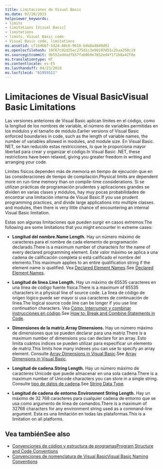 ```yaml
---
title: Limitaciones de Visual Basic
ms.date: 07/20/2015
helpviewer_keywords:
- limits
- limitations [Visual Basic]
- limitations
- limits, Visual Basic code
- Visual Basic code, limitations
ms.assetid: cf1646b7-5d24-48c6-9616-bda8a4849d91
ms.openlocfilehash: 10f67c02d25ec275d1c3e98197d51c25aa250c19
ms.sourcegitcommit: 9b552addadfb57fab0b9e7852ed4f1f1b8a42f8e
ms.translationtype: HT
ms.contentlocale: es-ES
ms.lasthandoff: 04/23/2019
ms.locfileid: "61955511"
---
```

# <a name="visual-basic-limitations"></a><span data-ttu-id="b0d40-102">Limitaciones de Visual Basic</span><span class="sxs-lookup"><span data-stu-id="b0d40-102">Visual Basic Limitations</span></span>
<span data-ttu-id="b0d40-103">Las versiones anteriores de Visual Basic aplican límites en el código, como la longitud de los nombres de variable, el número de variables permitidas en los módulos y el tamaño de módulo.</span><span class="sxs-lookup"><span data-stu-id="b0d40-103">Earlier versions of Visual Basic enforced boundaries in code, such as the length of variable names, the number of variables allowed in modules, and module size.</span></span> <span data-ttu-id="b0d40-104">En Visual Basic. NET, se han reducido estas restricciones, lo que le proporciona mayor libertad para crear y organizar el código.</span><span class="sxs-lookup"><span data-stu-id="b0d40-104">In Visual Basic .NET, these restrictions have been relaxed, giving you greater freedom in writing and arranging your code.</span></span>  
  
 <span data-ttu-id="b0d40-105">Límites físicos dependen más de memoria en tiempo de ejecución que en las consideraciones de tiempo de compilación.</span><span class="sxs-lookup"><span data-stu-id="b0d40-105">Physical limits are dependent more on run-time memory than on compile-time considerations.</span></span> <span data-ttu-id="b0d40-106">Si se utilizan prácticas de programación prudentes y aplicaciones grandes se dividen en varias clases y módulos, hay muy pocas probabilidades de encontrar una limitación interna de Visual Basic.</span><span class="sxs-lookup"><span data-stu-id="b0d40-106">If you use prudent programming practices, and divide large applications into multiple classes and modules, then there is very little chance of encountering an internal Visual Basic limitation.</span></span>  
  
 <span data-ttu-id="b0d40-107">Estas son algunas limitaciones que pueden surgir en casos extremos:</span><span class="sxs-lookup"><span data-stu-id="b0d40-107">The following are some limitations that you might encounter in extreme cases:</span></span>  
  
- <span data-ttu-id="b0d40-108">**Longitud del nombre.**</span><span class="sxs-lookup"><span data-stu-id="b0d40-108">**Name Length.**</span></span> <span data-ttu-id="b0d40-109">Hay un número máximo de caracteres para el nombre de cada elemento de programación declarado.</span><span class="sxs-lookup"><span data-stu-id="b0d40-109">There is a maximum number of characters for the name of every declared programming element.</span></span> <span data-ttu-id="b0d40-110">Este valor máximo se aplica a una cadena de calificación completa si está calificado el nombre del elemento.</span><span class="sxs-lookup"><span data-stu-id="b0d40-110">This maximum applies to an entire qualification string if the element name is qualified.</span></span> <span data-ttu-id="b0d40-111">Vea [Declared Element Names](../../../visual-basic/programming-guide/language-features/declared-elements/declared-element-names.md).</span><span class="sxs-lookup"><span data-stu-id="b0d40-111">See [Declared Element Names](../../../visual-basic/programming-guide/language-features/declared-elements/declared-element-names.md).</span></span>  
  
- <span data-ttu-id="b0d40-112">**Longitud de línea.**</span><span class="sxs-lookup"><span data-stu-id="b0d40-112">**Line Length.**</span></span> <span data-ttu-id="b0d40-113">Hay un máximo de 65535 caracteres en una línea de código fuente física.</span><span class="sxs-lookup"><span data-stu-id="b0d40-113">There is a maximum of 65535 characters in a physical line of source code.</span></span> <span data-ttu-id="b0d40-114">La línea de código de origen lógico puede ser mayor si usa caracteres de continuación de línea.</span><span class="sxs-lookup"><span data-stu-id="b0d40-114">The logical source code line can be longer if you use line continuation characters.</span></span> <span data-ttu-id="b0d40-115">Vea [Cómo: Interrumpir y combinar instrucciones en código](../../../visual-basic/programming-guide/program-structure/how-to-break-and-combine-statements-in-code.md).</span><span class="sxs-lookup"><span data-stu-id="b0d40-115">See [How to: Break and Combine Statements in Code](../../../visual-basic/programming-guide/program-structure/how-to-break-and-combine-statements-in-code.md).</span></span>  
  
- <span data-ttu-id="b0d40-116">**Dimensiones de la matriz.**</span><span class="sxs-lookup"><span data-stu-id="b0d40-116">**Array Dimensions.**</span></span> <span data-ttu-id="b0d40-117">Hay un número máximo de dimensiones que se pueden declarar para una matriz.</span><span class="sxs-lookup"><span data-stu-id="b0d40-117">There is a maximum number of dimensions you can declare for an array.</span></span> <span data-ttu-id="b0d40-118">Esto limita cuántos índices se pueden utilizar para especificar un elemento de matriz.</span><span class="sxs-lookup"><span data-stu-id="b0d40-118">This limits how many indexes you can use to specify an array element.</span></span> <span data-ttu-id="b0d40-119">Consulte [Array Dimensions in Visual Basic](../../../visual-basic/programming-guide/language-features/arrays/array-dimensions.md).</span><span class="sxs-lookup"><span data-stu-id="b0d40-119">See [Array Dimensions in Visual Basic](../../../visual-basic/programming-guide/language-features/arrays/array-dimensions.md).</span></span>  
  
- <span data-ttu-id="b0d40-120">**Longitud de cadena.**</span><span class="sxs-lookup"><span data-stu-id="b0d40-120">**String Length.**</span></span> <span data-ttu-id="b0d40-121">Hay un número máximo de caracteres Unicode que puede almacenar en una sola cadena.</span><span class="sxs-lookup"><span data-stu-id="b0d40-121">There is a maximum number of Unicode characters you can store in a single string.</span></span> <span data-ttu-id="b0d40-122">Consulte [tipo de datos de cadena](../../../visual-basic/language-reference/data-types/string-data-type.md).</span><span class="sxs-lookup"><span data-stu-id="b0d40-122">See [String Data Type](../../../visual-basic/language-reference/data-types/string-data-type.md).</span></span>  
  
- <span data-ttu-id="b0d40-123">**Longitud de cadena de entorno.**</span><span class="sxs-lookup"><span data-stu-id="b0d40-123">**Environment String Length.**</span></span> <span data-ttu-id="b0d40-124">Hay un máximo de 32 768 caracteres para cualquier cadena de entorno que se usa como argumento de línea de comandos.</span><span class="sxs-lookup"><span data-stu-id="b0d40-124">There is a maximum of 32768 characters for any environment string used as a command-line argument.</span></span> <span data-ttu-id="b0d40-125">Esta es una limitación en todas las plataformas.</span><span class="sxs-lookup"><span data-stu-id="b0d40-125">This is a limitation on all platforms.</span></span>  
  
## <a name="see-also"></a><span data-ttu-id="b0d40-126">Vea también</span><span class="sxs-lookup"><span data-stu-id="b0d40-126">See also</span></span>

- [<span data-ttu-id="b0d40-127">Convenciones de código y estructura de programas</span><span class="sxs-lookup"><span data-stu-id="b0d40-127">Program Structure and Code Conventions</span></span>](../../../visual-basic/programming-guide/program-structure/program-structure-and-code-conventions.md)
- [<span data-ttu-id="b0d40-128">Convenciones de nomenclatura de Visual Basic</span><span class="sxs-lookup"><span data-stu-id="b0d40-128">Visual Basic Naming Conventions</span></span>](../../../visual-basic/programming-guide/program-structure/naming-conventions.md)
